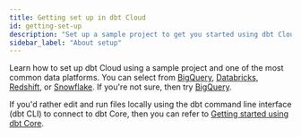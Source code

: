 ```yaml
---
title: Getting set up in dbt Cloud
id: getting-set-up
description: "Set up a sample project to get you started using dbt Cloud."
sidebar_label: "About setup"
---
```


Learn how to set up dbt Cloud using a sample project and one of the most common data platforms. You can select from [BigQuery](/docs/develop/getting-started/getting-set-up/setting-up-bigquery), [Databricks](/docs/develop/getting-started/getting-set-up/setting-up-databricks), [Redshift](/docs/develop/getting-started/getting-set-up/setting-up-redshift), or [Snowflake](/docs/develop/getting-started/getting-set-up/setting-up-snowflake). If you're not sure, then try [BigQuery](/docs/develop/getting-started/getting-set-up/setting-up-bigquery). 

If you'd rather edit and run files locally using the dbt command line interface (dbt CLI) to connect to dbt Core, then you can refer to [Getting started using dbt Core](/docs/develop/getting-started/learning-more/getting-started-dbt-core).
